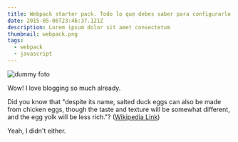```yaml
---
title: Webpack starter pack. Todo lo que debes saber para configurarlo desde zero
date: 2015-05-06T23:46:37.121Z
description: Lorem ipsum dolor sit amet consectetum
thumbnail: webpack.png
tags:
  - webpack
  - javascript
---
```

![dummy foto](https://images.unsplash.com/photo-1611095971113-9f7542655338?ixid=MXwxMjA3fDF8MHxwaG90by1wYWdlfHx8fGVufDB8fHw%3D&ixlib=rb-1.2.1&auto=format&fit=crop&w=1502&q=80 "dummy foto")

Wow! I love blogging so much already.

Did you know that "despite its name, salted duck eggs can also be made from
chicken eggs, though the taste and texture will be somewhat different, and the
egg yolk will be less rich."?
([Wikipedia Link](https://en.wikipedia.org/wiki/Salted_duck_egg))

Yeah, I didn't either.